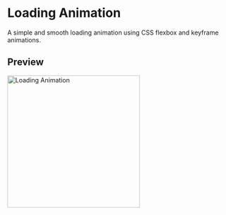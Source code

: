 # Loading Animation

A simple and smooth loading animation using CSS flexbox and keyframe animations.

## Preview

<img src="https://raw.githubusercontent.com/rohitsripathi9/Frontend100/main/LoadAnimation/assets/demo.gif" width="300" alt="Loading Animation">






